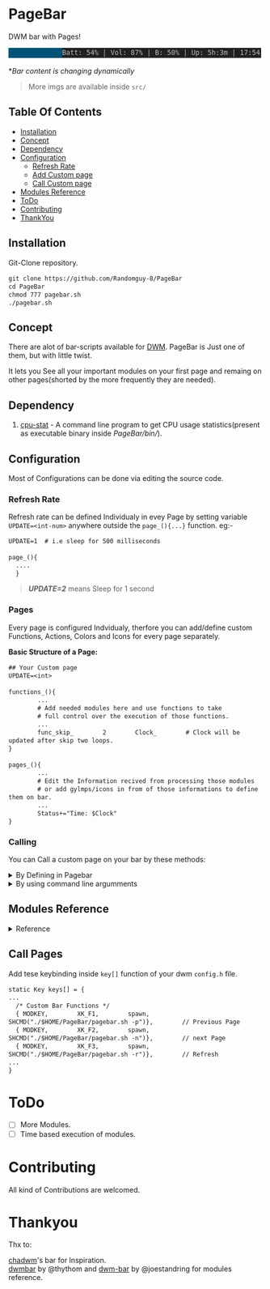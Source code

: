 # PageBar
DWM bar with Pages!

<img src="https://github.com/Randomguy-8/PageBar/blob/main/src/pagebar.gif">

**Bar content is changing dynamically*

>More imgs are available inside ```src/```

## Table Of Contents
- [Installation](#installation)
- [Concept](#concept)
- [Dependency](#dependency)
- [Configuration](#configuration)
  - [Refresh Rate](#refresh-rate)
  - [Add Custom page](#pages)
  - [Call Custom page](#calling)
- [Modules Reference](#modules-reference)
- [ToDo](#todo)
- [Contributing](#contributing)
- [ThankYou](#thankyou)


## Installation
Git-Clone repository.

```
git clone https://github.com/Randomguy-8/PageBar
cd PageBar
chmod 777 pagebar.sh
./pagebar.sh
```

## Concept
There are alot of bar-scripts available for [DWM](dwm.suckless.org/). PageBar is Just one of them, but with little twist.

It lets you See all your important modules on your first page and remaing on other pages(shorted by the more frequently they are needed).

## Dependency
1) [cpu-stat](https://github.com/vivaladav/cpu-stat)  -  A command line program to get CPU usage statistics(present as executable binary inside *PageBar/bin/*).<br>

## Configuration
Most of Configurations can be done via editing the source code.<br>

### Refresh Rate
Refresh rate can be defined Individualy in evey Page by setting variable `UPDATE=<int-num>` anywhere outside the `page_(){...}` function.
eg:-
```
UPDATE=1  # i.e sleep for 500 milliseconds

page_(){
  ....
  }
```
> ***UPDATE=2***   means Sleep for 1 second

### Pages
Every page is configured Indvidualy, therfore you can add/define custom Functions, Actions, Colors and Icons for every page separately.<br>

**Basic Structure of a Page:**
```
## Your Custom page
UPDATE=<int>

functions_(){
        ...
        # Add needed modules here and use functions to take
        # full control over the execution of those functions.
        ...
        func_skip_        2        Clock_        # Clock will be updated after skip two loops.
}

pages_(){
        ...
        # Edit the Information recived from processing those modules
        # or add gylmps/icons in from of those informations to define them on bar.
        ...
        Status+="Time: $Clock"
}
````
### Calling

You can Call a custom page on your bar by these methods:
<details>
  <summary>By Defining in Pagebar</summary>

  <br>
Define the location of your Custom page inside Pagebar to make it easily accessible from anywhere.

eg:-
```
$ ls $HOME/PageBar/pages
page_main    page_clock    page_custom
```
pagebar.sh:-
```
...
Page_Name+=("$HOME/PageBar/pages/page_main")
Page_Name+=("$HOME/PageBar/pages/page_clock")
Page_Name+=("$HOME/PageBar/pages/page_custom")
...
now you can call your custom page from anywhere using ```pagebar.sh```.
```
</details>

<details>
<summary>By using command line argumments</summary>
<br>
  
```
$ ./pagebar.sh {location-of-custom-page}
```

</details>

## Modules Reference

<details>
  <summary>Reference</summary>
Todo...(Module are yet to be completed.)

</details>

## Call Pages
Add tese keybinding inside ```key[]``` function of your dwm `config.h` file.
```
static Key keys[] = {
...
  /* Custom Bar Functions */
  { MODKEY,        XK_F1,        spawn,        SHCMD("./$HOME/PageBar/pagebar.sh -p")},        // Previous Page
  { MODKEY,        XK_F2,        spawn,        SHCMD("./$HOME/PageBar/pagebar.sh -n")},        // next Page
  { MODKEY,        XK_F3,        spawn,        SHCMD("./$HOME/PageBar/pagebar.sh -r")},        // Refresh
...
}
```

# ToDo
- [ ] More Modules.
- [ ] Time based execution of modules.

# Contributing
All kind of Contributions are welcomed.

# Thankyou
Thx to:

[chadwm](https://github.com/siduck/chadwm)'s bar for Inspiration.<br>
[dwmbar](https://github.com/thytom/dwmbar) by @thythom and [dwm-bar](https://github.com/joestandring/dwm-bar) by @joestandring for modules reference.
